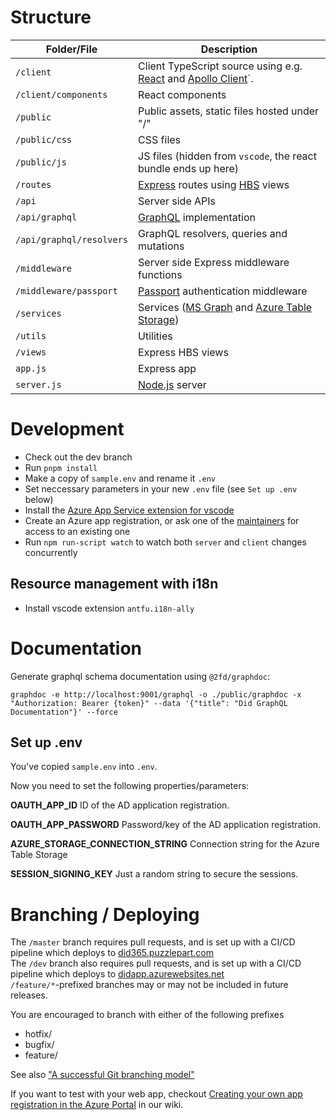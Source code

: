 # Structure #

Folder/File | Description
--- | --- | 
`/client` | Client TypeScript source using e.g. [React](https://reactjs.org/) and [Apollo Client](https://www.apollographql.com/docs/react/)`.
`/client/components` | React components
`/public` | Public assets, static files hosted under "/"
`/public/css` | CSS files
`/public/js` | JS files (hidden from `vscode`, the react bundle ends up here)
`/routes` | [Express](https://expressjs.com/) routes using [HBS](https://handlebarsjs.com/) views
`/api` | Server side APIs
`/api/graphql` | [GraphQL](https://github.com/graphql/graphql-js/) implementation
`/api/graphql/resolvers` | GraphQL resolvers, queries and mutations
`/middleware` | Server side Express middleware functions
`/middleware/passport` | [Passport](http://www.passportjs.org/) authentication middleware
`/services` | Services ([MS Graph](https://developer.microsoft.com/en-us/graph) and [Azure Table Storage](https://azure.microsoft.com/en-us/services/storage/tables/))
`/utils` | Utilities
`/views` | Express HBS views
`app.js` | Express app
`server.js` | [Node.js](http://nodejs.org/) server  

# Development #

* Check out the dev branch
* Run `pnpm install`
* Make a copy of `sample.env` and rename it `.env`
* Set neccessary parameters in your new `.env` file (see `Set up .env` below)
* Install the [Azure App Service extension for vscode](https://marketplace.visualstudio.com/items?itemName=ms-azuretools.vscode-azureappservice)
* Create an Azure app registration, or ask one of the [maintainers](#maintainers) for access to an existing one
* Run `npm run-script watch` to watch both `server` and `client` changes concurrently  

## Resource management with i18n ###
* Install vscode extension `antfu.i18n-ally`

# Documentation #
Generate graphql schema documentation using `@2fd/graphdoc`:

```shell
graphdoc -e http://localhost:9001/graphql -o ./public/graphdoc -x "Authorization: Bearer {token}" --data '{"title": "Did GraphQL Documentation"}' --force
```

## Set up .env ##
You've copied `sample.env` into `.env`.

Now you need to set the following properties/parameters:

**OAUTH_APP_ID**
ID of the AD application registration.

**OAUTH_APP_PASSWORD**
Password/key of the AD application registration.

**AZURE_STORAGE_CONNECTION_STRING**
Connection string for the Azure Table Storage

**SESSION_SIGNING_KEY**
Just a random string to secure the sessions.

# Branching / Deploying #

The `/master` branch requires pull requests, and is set up with a CI/CD pipeline which deploys to [did365.puzzlepart.com](https://did365.puzzlepart.com)  
The `/dev` branch also requires pull requests, and is set up with a CI/CD pipeline which deploys to [didapp.azurewebsites.net](https://didapp.azurewebsites.net)  
`/feature/*`-prefixed branches may or may not be included in future releases.

You are encouraged to branch with either of the following prefixes  
*  hotfix/
*  bugfix/
*  feature/

See also ["A successful Git branching model"](https://nvie.com/posts/a-successful-git-branching-model/)


If you want to test with your web app, checkout [Creating your own app registration in the Azure Portal](https://github.com/Puzzlepart/did365/wiki/Creating-your-own-app-registration-in-the-Azure-Portal) in our wiki.
